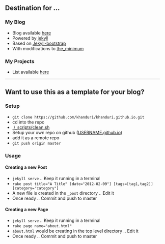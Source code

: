 ## Destination for ...

### My Blog

 - Blog available [here](http://khanduri.github.io/)
 - Powered by [jekyll](https://github.com/mojombo/jekyll)
 - Based on [Jekyll-bootstrap](http://jekyllbootstrap.com)
 - With modifications to [the_minimum](https://github.com/jekyllbootstrap/theme-the-minimum)

### My Projects

 - List available [here](http://khanduri.github.io/projects.html)

----

## Want to use this as a template for your blog?

### Setup
 - `git clone https://github.com/khanduri/khanduri.github.io.git`
 - cd into the repo
 - [./_scripts/clean.sh](https://github.com/khanduri/khanduri.github.io/blob/master/_scripts/clean.sh)
 - Setup your own repo on github ([USERNAME.github.io](https://pages.github.com/))
 - add it as a remote repo
 - `git push origin master`

### Usage

#### Creating a new Post
 - `jekyll serve` .. Keep it running in a terminal
 - `rake post title="A Title" [date="2012-02-09"] [tags=[tag1,tag2]] [category="category"]`
 - A new file is created in the `_post` directory .. Edit it
 - Once ready .. Commit and push to master

#### Creating a new Page
 - `jekyll serve` .. Keep it running in a terminal
 -  `rake page name="about.html"`
 -  `about.html` would be creating in the top level directory .. Edit it 
 -  Once ready .. Commit and push to master
 
